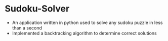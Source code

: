 # Sudoku-Solver
- An application written in python used to solve any sudoku puzzle in less than a second
- Implemented a backtracking algorithm to determine correct solutions 
